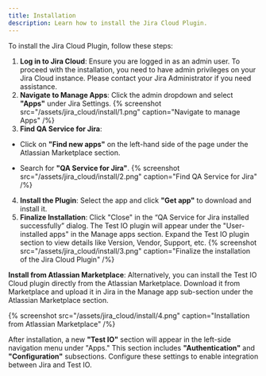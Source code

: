 ```yaml
---
title: Installation
description: Learn how to install the Jira Cloud Plugin.
---
```


To install the Jira Cloud Plugin, follow these steps:

1. **Log in to Jira Cloud**: Ensure you are logged in as an admin user.
   To proceed with the installation, you need to have admin privileges on your Jira Cloud instance. Please contact your Jira Administrator if you need assistance.
2. **Navigate to Manage Apps**: Click the admin dropdown and select **"Apps"** under Jira Settings.
   {% screenshot src="/assets/jira_cloud/install/1.png" caption="Navigate to manage Apps" /%}
3. **Find QA Service for Jira**:

- Click on **"Find new apps"** on the left-hand side of the page under the Atlassian Marketplace section.

- Search for **"QA Service for Jira"**.
  {% screenshot src="/assets/jira_cloud/install/2.png" caption="Find QA Service for Jira" /%}

4. **Install the Plugin**: Select the app and click **"Get app"** to download and install it.
5. **Finalize Installation**: Click "Close" in the “QA Service for Jira installed successfully” dialog. The Test IO plugin will appear under the "User-installed apps" in the Manage apps section. Expand the Test IO plugin section to view details like Version, Vendor, Support, etc.
   {% screenshot src="/assets/jira_cloud/install/3.png" caption="Finalize the installation of the Jira Cloud Plugin" /%}

**Install from Atlassian Marketplace**: Alternatively, you can install the Test IO Cloud plugin directly from the Atlassian Marketplace. Download it from Marketplace and upload it in Jira in the Manage app sub-section under the Atlassian Marketplace section.

{% screenshot src="/assets/jira_cloud/install/4.png" caption="Installation from Atlassian Marketplace" /%}

After installation, a new **"Test IO"** section will appear in the left-side navigation menu under "Apps." This section includes **"Authentication"** and **"Configuration"** subsections. Configure these settings to enable integration between Jira and Test IO.
